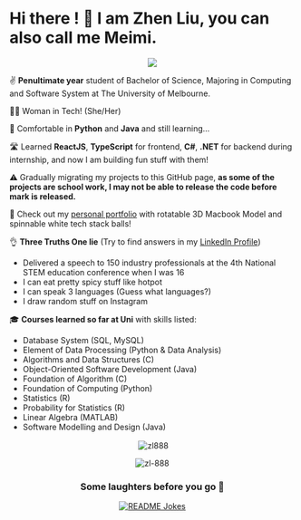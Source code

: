 <h1> Hi there ! 👋 I am Zhen Liu, you can also call me Meimi.</h1>

<p align='center'><img src="https://komarev.com/ghpvc/?username=ZyLen888"/></p>

✌️ **Penultimate year** student of Bachelor of Science, Majoring in Computing and Software System at The University of Melbourne. 

🙋‍♀️ Woman in Tech! (She/Her)

💪 Comfortable in **Python** and **Java** and still learning...  

🛣 Learned **ReactJS**, **TypeScript** for frontend, **C#**, **.NET** for backend during internship, and now I am building fun stuff with them!

⚠️ Gradually migrating my projects to this GitHub page, **as some of the projects are school work, I may not be able to release the code before mark is released.** 

👀 Check out my [personal portfolio](https://zhenliu.me/) with rotatable 3D Macbook Model and spinnable white tech stack balls! 

👌 **Three Truths One lie** (Try to find answers in my [LinkedIn Profile](https://www.linkedin.com/in/zhenliumeimiliu/))
   - Delivered a speech to 150 industry professionals at the 4th National STEM education conference when I was 16
   - I can eat pretty spicy stuff like hotpot
   - I can speak 3 languages (Guess what languages?)
   - I draw random stuff on Instagram

🎓 **Courses learned so far at Uni** with skills listed:
   - Database System (SQL, MySQL)
   - Element of Data Processing (Python & Data Analysis) 
   - Algorithms and Data Structures (C) 
   - Object-Oriented Software Development (Java)
   - Foundation of Algorithm (C)
   - Foundation of Computing (Python) 
   - Statistics (R)
   - Probability for Statistics (R)
   - Linear Algebra (MATLAB)
   - Software Modelling and Design (Java)

    
<p align='center'>&nbsp;<img align="center" src="https://github-readme-stats.vercel.app/api?username=ZyLen888&show_icons=true&locale=en" alt="zl888" /></p>

<p align='center'><img align="center" src="https://github-readme-streak-stats.herokuapp.com/?user=ZyLen888&" alt="zl-888" /></p>

<h3 align='center'>Some laughters before you go 🤣</h3>

<p align='center'><a href="https://readme-jokes.vercel.app"><img align="center" src="https://readme-jokes.vercel.app/api" alt="README Jokes"></a></p>
   
<!--
**ZyLen888/ZyLen888** is a ✨ _special_ ✨ repository because its `README.md` (this file) appears on your GitHub profile.

Here are some ideas to get you started:

- 🔭 I’m currently working on ...
- 🌱 I’m currently learning ...
- 👯 I’m looking to collaborate on ...
- 🤔 I’m looking for help with ...
- 💬 Ask me about ...
- 📫 How to reach me: ...
- 😄 Pronouns: ...
- ⚡ Fun fact: ...
-->
